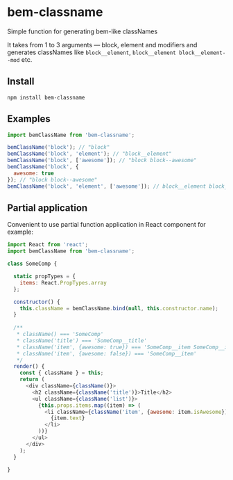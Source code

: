 # bem-classname

Simple function for generating bem-like classNames

It takes from 1 to 3 arguments — block, element and modifiers and generates classNames like ```block__element```, ```block__element block__element--mod``` etc.

## Install
```
npm install bem-classname
```

## Examples

```js
import bemClassName from 'bem-classname';

bemClassName('block'); // "block"
bemClassName('block', 'element'); // "block__element"
bemClassName('block', ['awesome']); // "block block--awesome"
bemClassName('block', {
  awesome: true
}); // "block block--awesome"
bemClassName('block', 'element', ['awesome']); // block__element block__element--awesome
```

## Partial application
Convenient to use partial function application in React component for example:
```js
import React from 'react';
import bemClassName from 'bem-classname';

class SomeComp {

  static propTypes = {
    items: React.PropTypes.array
  };

  constructor() {
    this.className = bemClassName.bind(null, this.constructor.name);
  }
  
  /**
   * className() === 'SomeComp'
   * className('title') === 'SomeComp__title'
   * className('item', {awesome: true}) === 'SomeComp__item SomeComp__item--awesome'
   * className('item', {awesome: false}) === 'SomeComp__item'
   */
  render() {
    const { className } = this;
    return (
      <div className={className()}>
        <h2 className={className('title')}>Title</h2>
        <ul className={className('list')}>
          {this.props.items.map((item) => (
            <li className={className('item', {awesome: item.isAwesome})}>
              {item.text}
            </li>
          ))}
        </ul>
      </div>
    );
  }

}
```
